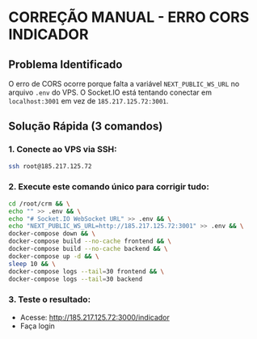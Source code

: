 # CORREÇÃO MANUAL - ERRO CORS INDICADOR

## Problema Identificado
O erro de CORS ocorre porque falta a variável `NEXT_PUBLIC_WS_URL` no arquivo `.env` do VPS.
O Socket.IO está tentando conectar em `localhost:3001` em vez de `185.217.125.72:3001`.

## Solução Rápida (3 comandos)

### 1. Conecte ao VPS via SSH:
```bash
ssh root@185.217.125.72
```

### 2. Execute este comando único para corrigir tudo:
```bash
cd /root/crm && \
echo "" >> .env && \
echo "# Socket.IO WebSocket URL" >> .env && \
echo "NEXT_PUBLIC_WS_URL=http://185.217.125.72:3001" >> .env && \
docker-compose down && \
docker-compose build --no-cache frontend && \
docker-compose build --no-cache backend && \
docker-compose up -d && \
sleep 10 && \
docker-compose logs --tail=30 frontend && \
docker-compose logs --tail=30 backend
```

### 3. Teste o resultado:
- Acesse: http://185.217.125.72:3000/indicador
- Faça login
